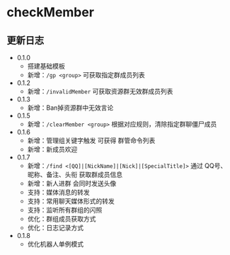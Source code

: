 # checkMember

## 更新日志

- 0.1.0
  - 搭建基础模板
  - 新增：`/gp <group>` 可获取指定群成员列表
- 0.1.2
  - 新增：`/invalidMember` 可获取资源群无效群成员列表
- 0.1.3
  - 新增：Ban掉资源群中无效言论
- 0.1.5
  - 新增：`/clearMember <group>` 根据对应规则，清除指定群聊僵尸成员
- 0.1.6
  - 新增：管理组关键字触发 可获得 群管命令列表
  - 新增：新成员欢迎
- 0.1.7
  - 新增：`/find <[QQ]|[NickName]|[Nick]|[SpecialTitle]>` 通过 QQ号、昵称、备注、头衔 获取群成员信息
  - 新增：新人进群 会同时发送头像
  - 支持：媒体消息的转发
  - 支持：常用聊天媒体形式的转发
  - 支持：监听所有群组的闪照
  - 优化：群组成员获取方式
  - 优化：日志记录方式
- 0.1.8
  - 优化机器人单例模式

